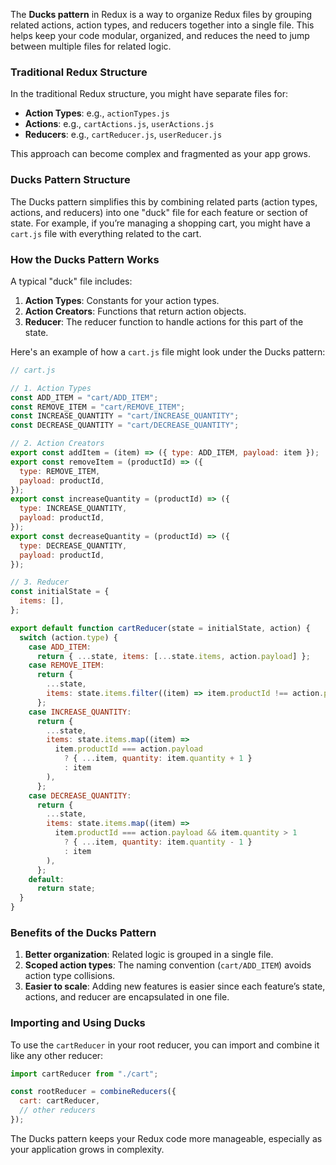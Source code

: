 The **Ducks pattern** in Redux is a way to organize Redux files by grouping related actions, action types, and reducers together into a single file. This helps keep your code modular, organized, and reduces the need to jump between multiple files for related logic.

### Traditional Redux Structure

In the traditional Redux structure, you might have separate files for:

- **Action Types**: e.g., `actionTypes.js`
- **Actions**: e.g., `cartActions.js`, `userActions.js`
- **Reducers**: e.g., `cartReducer.js`, `userReducer.js`

This approach can become complex and fragmented as your app grows.

### Ducks Pattern Structure

The Ducks pattern simplifies this by combining related parts (action types, actions, and reducers) into one "duck" file for each feature or section of state. For example, if you’re managing a shopping cart, you might have a `cart.js` file with everything related to the cart.

### How the Ducks Pattern Works

A typical "duck" file includes:

1. **Action Types**: Constants for your action types.
2. **Action Creators**: Functions that return action objects.
3. **Reducer**: The reducer function to handle actions for this part of the state.

Here's an example of how a `cart.js` file might look under the Ducks pattern:

```javascript
// cart.js

// 1. Action Types
const ADD_ITEM = "cart/ADD_ITEM";
const REMOVE_ITEM = "cart/REMOVE_ITEM";
const INCREASE_QUANTITY = "cart/INCREASE_QUANTITY";
const DECREASE_QUANTITY = "cart/DECREASE_QUANTITY";

// 2. Action Creators
export const addItem = (item) => ({ type: ADD_ITEM, payload: item });
export const removeItem = (productId) => ({
  type: REMOVE_ITEM,
  payload: productId,
});
export const increaseQuantity = (productId) => ({
  type: INCREASE_QUANTITY,
  payload: productId,
});
export const decreaseQuantity = (productId) => ({
  type: DECREASE_QUANTITY,
  payload: productId,
});

// 3. Reducer
const initialState = {
  items: [],
};

export default function cartReducer(state = initialState, action) {
  switch (action.type) {
    case ADD_ITEM:
      return { ...state, items: [...state.items, action.payload] };
    case REMOVE_ITEM:
      return {
        ...state,
        items: state.items.filter((item) => item.productId !== action.payload),
      };
    case INCREASE_QUANTITY:
      return {
        ...state,
        items: state.items.map((item) =>
          item.productId === action.payload
            ? { ...item, quantity: item.quantity + 1 }
            : item
        ),
      };
    case DECREASE_QUANTITY:
      return {
        ...state,
        items: state.items.map((item) =>
          item.productId === action.payload && item.quantity > 1
            ? { ...item, quantity: item.quantity - 1 }
            : item
        ),
      };
    default:
      return state;
  }
}
```

### Benefits of the Ducks Pattern

1. **Better organization**: Related logic is grouped in a single file.
2. **Scoped action types**: The naming convention (`cart/ADD_ITEM`) avoids action type collisions.
3. **Easier to scale**: Adding new features is easier since each feature’s state, actions, and reducer are encapsulated in one file.

### Importing and Using Ducks

To use the `cartReducer` in your root reducer, you can import and combine it like any other reducer:

```javascript
import cartReducer from "./cart";

const rootReducer = combineReducers({
  cart: cartReducer,
  // other reducers
});
```

The Ducks pattern keeps your Redux code more manageable, especially as your application grows in complexity.
